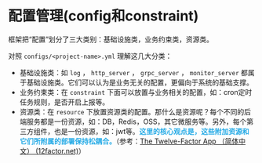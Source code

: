 # 配置管理(config和constraint)

框架把“配置”划分了三大类别：基础设施类，业务约束类，资源类。

对照 `configs/<project-name>.yml` 理解这几大分类：

- 基础设施类：如 `log` ， `http_server` ， `grpc_server` ， `monitor_server` 都属于基础设施类。它们可以认为是业务无关的配置，更偏向于系统的基础支撑。
- 业务约束类：在 `constraint` 下面可以放置与业务相关的配置，如：cron定时任务规则，是否开启上报等。
- 资源类：在 `resource` 下放置资源类的配置。那什么是资源呢？每个不同的后端服务都是一份资源，如：DB，Redis，OSS，其它微服务等。另外，每个第三方组件，也是一份资源，如：jwt等。<font color=#24aae6>**这里的核心观点是，这些附加资源和它们所附属的部署保持松耦合。**</font>（参考：[The Twelve-Factor App （简体中文） (12factor.net)](https://12factor.net/zh_cn/backing-services)）